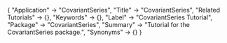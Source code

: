 {
 "Application" -> "CovariantSeries",
 "Title" -> "CovariantSeries",
 "Related Tutorials" -> {},
 "Keywords" -> {},
 "Label" -> "CovariantSeries Tutorial",
 "Package" -> "CovariantSeries",
 "Summary" -> "Tutorial for the CovariantSeries package.",
 "Synonyms" -> {}
 }
